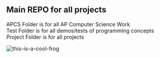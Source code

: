 ## Main REPO for all projects

APCS Folder is for all AP Computer Science Work  
Test Folder is for all demos/tests of programming concepts  
Project Folder is for all projects 

![this-is-a-cool-frog](https://user-images.githubusercontent.com/94502545/151381862-ac03cac2-a210-48f5-aef6-1a143cf8eff5.jpg)
